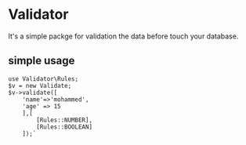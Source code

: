 # Validator
It's a simple packge for validation the data before touch your database.


## simple usage
``` use Validator\Validate;
use Validator\Rules;
$v = new Validate;
$v->validate([
    'name'=>'mohammed',
    'age' => 15
    ],[
        [Rules::NUMBER],
        [Rules::BOOLEAN]
    ]);`

